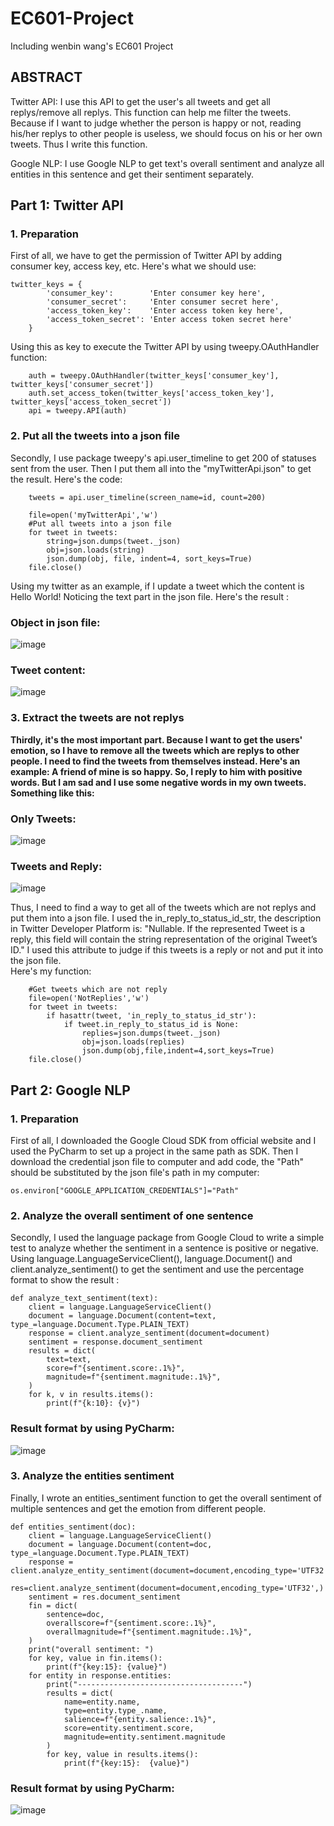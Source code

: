 # EC601-Project
Including wenbin wang's EC601 Project
## ABSTRACT
Twitter API: I use this API to get the user's all tweets and get all replys/remove all replys. This function can help me filter the tweets. 
Because if I want to judge whether the person is happy or not, reading his/her replys to other people is useless, we should focus on his or her own tweets.
Thus I write this function. 

Google NLP: I use Google NLP to get text's overall sentiment and analyze all entities in this sentence and get their sentiment separately.


## Part 1: Twitter API
### 1. Preparation
First of all, we have to get the permission of Twitter API by adding consumer key, access key, etc. Here's what we should use:

```
twitter_keys = {
        'consumer_key':        'Enter consumer key here',
        'consumer_secret':     'Enter consumer secret here',
        'access_token_key':    'Enter access token key here',
        'access_token_secret': 'Enter access token secret here'
    }
```
Using this as key to execute the Twitter API by using tweepy.OAuthHandler function:
```
    auth = tweepy.OAuthHandler(twitter_keys['consumer_key'], twitter_keys['consumer_secret'])
    auth.set_access_token(twitter_keys['access_token_key'], twitter_keys['access_token_secret'])
    api = tweepy.API(auth)
```
### 2. Put all the tweets into a json file
Secondly, I use package tweepy's api.user_timeline to get 200 of statuses sent from the user. Then I put them all into the "myTwitterApi.json" to get the result. 
Here's the code:
```
    tweets = api.user_timeline(screen_name=id, count=200)

    file=open('myTwitterApi','w')
    #Put all tweets into a json file
    for tweet in tweets:
        string=json.dumps(tweet._json)
        obj=json.loads(string)
        json.dump(obj, file, indent=4, sort_keys=True)
    file.close()
```
Using my twitter as an example, if I update a tweet which the content is Hello World! Noticing the text part in the json file. Here's the result :
### Object in json file:
![image](https://github.com/WenbinWang-1998/TwitterAPI/blob/main/Image/GlanceTwitterContent.PNG)

### Tweet content:
![image](https://github.com/WenbinWang-1998/TwitterAPI/blob/main/Image/HelloWorld.PNG)

### 3. Extract the tweets are not replys

**Thirdly, it's the most important part. Because I want to get the users' emotion, so I have to remove all the tweets which are replys to other people. I need to
find the tweets from themselves instead. Here's an example: A friend of mine is so happy. So, I reply to him with positive words. But I am sad and I use some negative words in my own tweets. Something like this:**

### Only Tweets:
![image](https://github.com/WenbinWang-1998/TwitterAPI/blob/main/Image/OnlyTweets.PNG)
### Tweets and Reply:
![image](https://github.com/WenbinWang-1998/TwitterAPI/blob/main/Image/TweetsAndReply.PNG)

Thus, I need to find a way to get all of the tweets which are not replys and put them into a json file. I used the in_reply_to_status_id_str, the description in Twitter Developer Platform is: "Nullable. If the represented Tweet is a reply, this field will contain the string representation of the original Tweet’s ID." I used this attribute to judge if this tweets is a reply or not and put it into the json file. 	
Here's my function:
```
    #Get tweets which are not reply
    file=open('NotReplies','w')
    for tweet in tweets:
        if hasattr(tweet, 'in_reply_to_status_id_str'):
            if tweet.in_reply_to_status_id is None:
                replies=json.dumps(tweet._json)
                obj=json.loads(replies)
                json.dump(obj,file,indent=4,sort_keys=True)
    file.close()
```

## Part 2: Google NLP

### 1. Preparation
First of all, I downloaded the Google Cloud SDK from official website and I used the PyCharm to set up a project in the same path as SDK.
Then I download the credential json file to computer and add code, the "Path" should be substituted by the json file's path in my computer:
```
os.environ["GOOGLE_APPLICATION_CREDENTIALS"]="Path"
```
### 2. Analyze the overall sentiment of one sentence
Secondly, I used the language package from Google Cloud to write a simple test to analyze whether the sentiment in a sentence is positive or negative. Using language.LanguageServiceClient(), language.Document() and client.analyze_sentiment() to get the sentiment and use the percentage format to show the result :
```
def analyze_text_sentiment(text):
    client = language.LanguageServiceClient()
    document = language.Document(content=text, type_=language.Document.Type.PLAIN_TEXT)
    response = client.analyze_sentiment(document=document)
    sentiment = response.document_sentiment
    results = dict(
        text=text,
        score=f"{sentiment.score:.1%}",
        magnitude=f"{sentiment.magnitude:.1%}",
    )
    for k, v in results.items():
        print(f"{k:10}: {v}")
```
### Result format by using PyCharm:
![image](https://github.com/WenbinWang-1998/TwitterAPI/blob/main/Image/NLP_Sentiment.PNG)

### 3. Analyze the entities sentiment
Finally, I wrote an entities_sentiment function to get the overall sentiment of multiple sentences and get the emotion from different people. 
```
def entities_sentiment(doc):
    client = language.LanguageServiceClient()
    document = language.Document(content=doc, type_=language.Document.Type.PLAIN_TEXT)
    response = client.analyze_entity_sentiment(document=document,encoding_type='UTF32')
    res=client.analyze_sentiment(document=document,encoding_type='UTF32',)
    sentiment = res.document_sentiment
    fin = dict(
        sentence=doc,
        overallscore=f"{sentiment.score:.1%}",
        overallmagnitude=f"{sentiment.magnitude:.1%}",
    )
    print("overall sentiment: ")
    for key, value in fin.items():
        print(f"{key:15}: {value}")
    for entity in response.entities:
        print("-------------------------------------")
        results = dict(
            name=entity.name,
            type=entity.type_.name,
            salience=f"{entity.salience:.1%}",
            score=entity.sentiment.score,
            magnitude=entity.sentiment.magnitude
        )
        for key, value in results.items():
            print(f"{key:15}:  {value}")
 ```
### Result format by using PyCharm:
![image](https://github.com/WenbinWang-1998/TwitterAPI/blob/main/Image/OverallSentiment.PNG)

